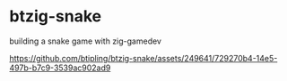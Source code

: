 # btzig-snake
 building a snake game with zig-gamedev 

https://github.com/btipling/btzig-snake/assets/249641/729270b4-14e5-497b-b7c9-3539ac902ad9
